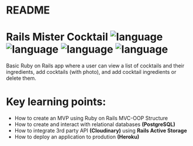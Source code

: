 # README

# Rails Mister Cocktail ![language](https://img.shields.io/badge/language-Ruby-red.svg) ![language](https://img.shields.io/badge/language-HTML-orange.svg) ![language](https://img.shields.io/badge/language-Javascript-yellow.svg) ![language](https://img.shields.io/badge/language-CSS-blueviolet.svg)
Basic Ruby on Rails app where a user can view a list of cocktails and their ingredients, add cocktails (with photo), and add cocktail ingredients or delete them.

# Key learning points:
* How to create an MVP using Ruby on Rails MVC-OOP Structure
* How to create and interact with relational databases **(PostgreSQL)**
* How to integrate 3rd party API **(Cloudinary)** using **Rails Active Storage**
* How to deploy an application to prodution **(Heroku)**
